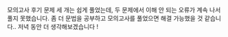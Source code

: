 모의고사 후기
문제 세 개는 쉽게 풀었는데,
두 문제에서 이해 안 되는 오류가 계속 나서 풀지 못했습니다.
좀 더 문법을 공부하고 모의고사를 풀었으면 해결 가능했을 것 같습니다.. 저녁 동안 더 생각해보겠습니다 !
